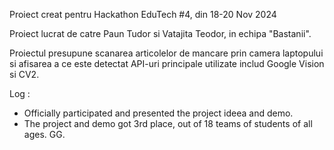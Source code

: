 Proiect creat pentru Hackathon EduTech #4, din 18-20 Nov 2024

Proiect lucrat de catre Paun Tudor si Vatajita Teodor, in echipa "Bastanii".

Proiectul presupune scanarea articolelor de mancare prin camera laptopului si afisarea a ce este detectat
API-uri principale utilizate includ Google Vision si CV2.

Log : 
- Officially participated and presented the project ideea and demo.
- The project and demo got 3rd place, out of 18 teams of students of all ages. GG.
